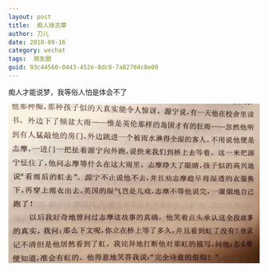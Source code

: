 ```yaml
---
layout: post
title:  痴人徐志摩
author:	刀儿
date: 2018-09-16
category: wechat
tags:  朋友圈
guid: 93c44560-0443-452e-8dc8-7a82704c8e00
---
```



痴人才能说梦，我等俗人怕是体会不了

![](/assets/i/xuzhimo/1.jpg)
